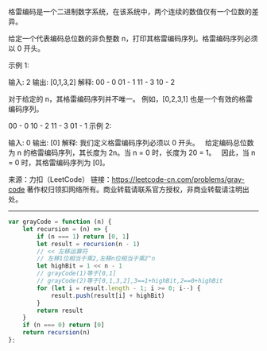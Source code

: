格雷编码是一个二进制数字系统，在该系统中，两个连续的数值仅有一个位数的差异。

给定一个代表编码总位数的非负整数 n，打印其格雷编码序列。格雷编码序列必须以 0 开头。

示例 1:

输入: 2
输出: [0,1,3,2]
解释:
00 - 0
01 - 1
11 - 3
10 - 2

对于给定的 n，其格雷编码序列并不唯一。
例如，[0,2,3,1] 也是一个有效的格雷编码序列。

00 - 0
10 - 2
11 - 3
01 - 1
示例 2:

输入: 0
输出: [0]
解释: 我们定义格雷编码序列必须以 0 开头。
     给定编码总位数为 n 的格雷编码序列，其长度为 2n。当 n = 0 时，长度为 20 = 1。
     因此，当 n = 0 时，其格雷编码序列为 [0]。

来源：力扣（LeetCode）
链接：https://leetcode-cn.com/problems/gray-code
著作权归领扣网络所有。商业转载请联系官方授权，非商业转载请注明出处。

---

```javascript
var grayCode = function (n) {
    let recursion = (n) => {
        if (n === 1) return [0, 1]
        let result = recursion(n - 1)
        // << 左移运算符
        // 左移1位相当于乘2,左移n位相当于乘2^n
        let highBit = 1 << n - 1
        // grayCode(1)等于[0,1]
        // grayCode(2)等于[0,1,3,2],3==1+highBit,2==0+highBit
        for (let i = result.length - 1; i >= 0; i--) {
            result.push(result[i] + highBit)
        }
        return result
    }
    if (n === 0) return [0]
    return recursion(n)
};
```